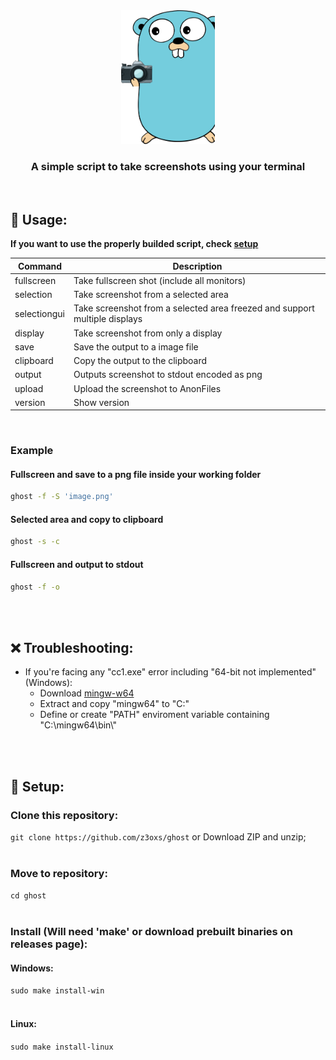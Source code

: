 <div align="center">
    <img src="./assets/logo.png" width="150" />
    <h3>A simple script to take screenshots using your terminal</h3>
</div>

&nbsp;
## 🚀 Usage:
**If you want to use the properly builded script, check <a href="#setup">setup</a>**

| Command    |     Description    |
| ------------- | ------------------ |
| fullscreen |  Take fullscreen shot (include all monitors) |
| selection | Take screenshot from a selected area |
| selectiongui | Take screenshot from a selected area freezed and support multiple displays |
| display | Take screenshot from only a display |
| save | Save the output to a image file |
| clipboard | Copy the output to the clipboard |
| output | Outputs screenshot to stdout encoded as png |
| upload | Upload the screenshot to AnonFiles |
| version | Show version |

&nbsp;
### Example
#### Fullscreen and save to a png file inside your working folder
```bash
ghost -f -S 'image.png'
```
#### Selected area and copy to clipboard
```bash
ghost -s -c
```
#### Fullscreen and output to stdout
```bash
ghost -f -o
```

<br><br>
## ❌ Troubleshooting:
- If you're facing any "cc1.exe" error including "64-bit not implemented" (Windows):
    - Download [mingw-w64](https://sourceforge.net/projects/mingw-w64/files/Toolchains%20targetting%20Win64/Personal%20Builds/mingw-builds/8.1.0/threads-posix/seh/x86_64-8.1.0-release-posix-seh-rt_v6-rev0.7z)
    - Extract and copy "mingw64" to "C:\"
    - Define or create "PATH" enviroment variable containing "C:\\mingw64\\bin\\"

<br><br>
<a name="setup"></a>
## 🔧 Setup:
### Clone this repository:<br>
`git clone https://github.com/z3oxs/ghost` or Download ZIP and unzip;<br><br>
### Move to repository:<br>
`cd ghost`<br><br>
### Install (Will need 'make' or download prebuilt binaries on releases page):<br>
#### Windows:<br>
`sudo make install-win`<br><br>
#### Linux:<br>
`sudo make install-linux`<br><br>
